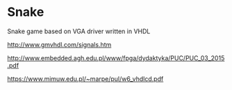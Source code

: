 # Snake
Snake game based on VGA driver written in VHDL

http://www.gmvhdl.com/signals.htm

http://www.embedded.agh.edu.pl/www/fpga/dydaktyka/PUC/PUC_03_2015.pdf

https://www.mimuw.edu.pl/~marpe/pul/w6_vhdlcd.pdf
